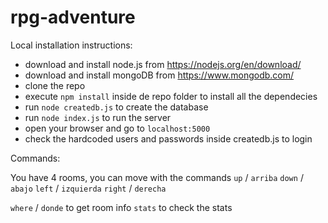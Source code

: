 # rpg-adventure

Local installation instructions:

- download and install node.js from https://nodejs.org/en/download/
- download and install mongoDB from https://www.mongodb.com/
- clone the repo
- execute `npm install` inside de repo folder to install all the dependecies
- run `node createdb.js` to create the database
- run `node index.js` to run the server
- open your browser and go to `localhost:5000`
- check the hardcoded users and passwords inside createdb.js to login


Commands:

You have 4 rooms, you can move with the commands `up` / `arriba` `down` / `abajo` `left` / `izquierda` `right` / `derecha`

`where` / `donde` to get room info
`stats` to check the stats
